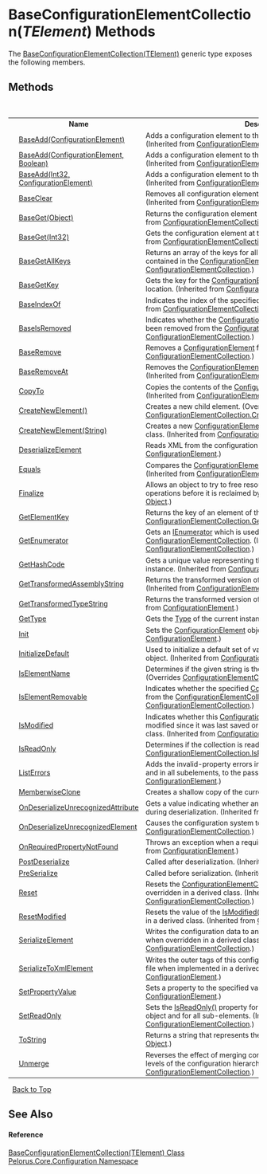 # BaseConfigurationElementCollection(*TElement*) Methods
 

The <a href="CAF267CA">BaseConfigurationElementCollection(TElement)</a> generic type exposes the following members.


## Methods
&nbsp;<table><tr><th></th><th>Name</th><th>Description</th></tr><tr><td>![Protected method](media/protmethod.gif "Protected method")</td><td><a href="http://msdn2.microsoft.com/en-us/library/19tyhxbx" target="_blank">BaseAdd(ConfigurationElement)</a></td><td>
Adds a configuration element to the <a href="http://msdn2.microsoft.com/en-us/library/a35we8et" target="_blank">ConfigurationElementCollection</a>.
 (Inherited from <a href="http://msdn2.microsoft.com/en-us/library/a35we8et" target="_blank">ConfigurationElementCollection</a>.)</td></tr><tr><td>![Protected method](media/protmethod.gif "Protected method")</td><td><a href="http://msdn2.microsoft.com/en-us/library/94tzb2x4" target="_blank">BaseAdd(ConfigurationElement, Boolean)</a></td><td>
Adds a configuration element to the configuration element collection.
 (Inherited from <a href="http://msdn2.microsoft.com/en-us/library/a35we8et" target="_blank">ConfigurationElementCollection</a>.)</td></tr><tr><td>![Protected method](media/protmethod.gif "Protected method")</td><td><a href="http://msdn2.microsoft.com/en-us/library/09d36k3s" target="_blank">BaseAdd(Int32, ConfigurationElement)</a></td><td>
Adds a configuration element to the configuration element collection.
 (Inherited from <a href="http://msdn2.microsoft.com/en-us/library/a35we8et" target="_blank">ConfigurationElementCollection</a>.)</td></tr><tr><td>![Protected method](media/protmethod.gif "Protected method")</td><td><a href="http://msdn2.microsoft.com/en-us/library/b4yf3zw6" target="_blank">BaseClear</a></td><td>
Removes all configuration element objects from the collection.
 (Inherited from <a href="http://msdn2.microsoft.com/en-us/library/a35we8et" target="_blank">ConfigurationElementCollection</a>.)</td></tr><tr><td>![Protected method](media/protmethod.gif "Protected method")</td><td><a href="http://msdn2.microsoft.com/en-us/library/e90fbaaw" target="_blank">BaseGet(Object)</a></td><td>
Returns the configuration element with the specified key.
 (Inherited from <a href="http://msdn2.microsoft.com/en-us/library/a35we8et" target="_blank">ConfigurationElementCollection</a>.)</td></tr><tr><td>![Protected method](media/protmethod.gif "Protected method")</td><td><a href="http://msdn2.microsoft.com/en-us/library/w493w5yy" target="_blank">BaseGet(Int32)</a></td><td>
Gets the configuration element at the specified index location.
 (Inherited from <a href="http://msdn2.microsoft.com/en-us/library/a35we8et" target="_blank">ConfigurationElementCollection</a>.)</td></tr><tr><td>![Protected method](media/protmethod.gif "Protected method")</td><td><a href="http://msdn2.microsoft.com/en-us/library/9ts4f970" target="_blank">BaseGetAllKeys</a></td><td>
Returns an array of the keys for all of the configuration elements contained in the <a href="http://msdn2.microsoft.com/en-us/library/a35we8et" target="_blank">ConfigurationElementCollection</a>.
 (Inherited from <a href="http://msdn2.microsoft.com/en-us/library/a35we8et" target="_blank">ConfigurationElementCollection</a>.)</td></tr><tr><td>![Protected method](media/protmethod.gif "Protected method")</td><td><a href="http://msdn2.microsoft.com/en-us/library/zf0857te" target="_blank">BaseGetKey</a></td><td>
Gets the key for the <a href="http://msdn2.microsoft.com/en-us/library/kyx77cz3" target="_blank">ConfigurationElement</a> at the specified index location.
 (Inherited from <a href="http://msdn2.microsoft.com/en-us/library/a35we8et" target="_blank">ConfigurationElementCollection</a>.)</td></tr><tr><td>![Protected method](media/protmethod.gif "Protected method")</td><td><a href="http://msdn2.microsoft.com/en-us/library/8byca88s" target="_blank">BaseIndexOf</a></td><td>
Indicates the index of the specified <a href="http://msdn2.microsoft.com/en-us/library/kyx77cz3" target="_blank">ConfigurationElement</a>.
 (Inherited from <a href="http://msdn2.microsoft.com/en-us/library/a35we8et" target="_blank">ConfigurationElementCollection</a>.)</td></tr><tr><td>![Protected method](media/protmethod.gif "Protected method")</td><td><a href="http://msdn2.microsoft.com/en-us/library/wk5tz03f" target="_blank">BaseIsRemoved</a></td><td>
Indicates whether the <a href="http://msdn2.microsoft.com/en-us/library/kyx77cz3" target="_blank">ConfigurationElement</a> with the specified key has been removed from the <a href="http://msdn2.microsoft.com/en-us/library/a35we8et" target="_blank">ConfigurationElementCollection</a>.
 (Inherited from <a href="http://msdn2.microsoft.com/en-us/library/a35we8et" target="_blank">ConfigurationElementCollection</a>.)</td></tr><tr><td>![Protected method](media/protmethod.gif "Protected method")</td><td><a href="http://msdn2.microsoft.com/en-us/library/s4cs5s6w" target="_blank">BaseRemove</a></td><td>
Removes a <a href="http://msdn2.microsoft.com/en-us/library/kyx77cz3" target="_blank">ConfigurationElement</a> from the collection.
 (Inherited from <a href="http://msdn2.microsoft.com/en-us/library/a35we8et" target="_blank">ConfigurationElementCollection</a>.)</td></tr><tr><td>![Protected method](media/protmethod.gif "Protected method")</td><td><a href="http://msdn2.microsoft.com/en-us/library/wt92bf00" target="_blank">BaseRemoveAt</a></td><td>
Removes the <a href="http://msdn2.microsoft.com/en-us/library/kyx77cz3" target="_blank">ConfigurationElement</a> at the specified index location.
 (Inherited from <a href="http://msdn2.microsoft.com/en-us/library/a35we8et" target="_blank">ConfigurationElementCollection</a>.)</td></tr><tr><td>![Public method](media/pubmethod.gif "Public method")</td><td><a href="http://msdn2.microsoft.com/en-us/library/d22w8c80" target="_blank">CopyTo</a></td><td>
Copies the contents of the <a href="http://msdn2.microsoft.com/en-us/library/a35we8et" target="_blank">ConfigurationElementCollection</a> to an array.
 (Inherited from <a href="http://msdn2.microsoft.com/en-us/library/a35we8et" target="_blank">ConfigurationElementCollection</a>.)</td></tr><tr><td>![Protected method](media/protmethod.gif "Protected method")</td><td><a href="28268CB8">CreateNewElement()</a></td><td>
Creates a new child element.
 (Overrides <a href="http://msdn2.microsoft.com/en-us/library/ak7z48w8" target="_blank">ConfigurationElementCollection.CreateNewElement()</a>.)</td></tr><tr><td>![Protected method](media/protmethod.gif "Protected method")</td><td><a href="http://msdn2.microsoft.com/en-us/library/ky49faah" target="_blank">CreateNewElement(String)</a></td><td>
Creates a new <a href="http://msdn2.microsoft.com/en-us/library/kyx77cz3" target="_blank">ConfigurationElement</a> when overridden in a derived class.
 (Inherited from <a href="http://msdn2.microsoft.com/en-us/library/a35we8et" target="_blank">ConfigurationElementCollection</a>.)</td></tr><tr><td>![Protected method](media/protmethod.gif "Protected method")</td><td><a href="http://msdn2.microsoft.com/en-us/library/ms134126" target="_blank">DeserializeElement</a></td><td>
Reads XML from the configuration file.
 (Inherited from <a href="http://msdn2.microsoft.com/en-us/library/kyx77cz3" target="_blank">ConfigurationElement</a>.)</td></tr><tr><td>![Public method](media/pubmethod.gif "Public method")</td><td><a href="http://msdn2.microsoft.com/en-us/library/0eye6ky8" target="_blank">Equals</a></td><td>
Compares the <a href="http://msdn2.microsoft.com/en-us/library/a35we8et" target="_blank">ConfigurationElementCollection</a> to the specified object.
 (Inherited from <a href="http://msdn2.microsoft.com/en-us/library/a35we8et" target="_blank">ConfigurationElementCollection</a>.)</td></tr><tr><td>![Protected method](media/protmethod.gif "Protected method")</td><td><a href="http://msdn2.microsoft.com/en-us/library/4k87zsw7" target="_blank">Finalize</a></td><td>
Allows an object to try to free resources and perform other cleanup operations before it is reclaimed by garbage collection.
 (Inherited from <a href="http://msdn2.microsoft.com/en-us/library/e5kfa45b" target="_blank">Object</a>.)</td></tr><tr><td>![Protected method](media/protmethod.gif "Protected method")</td><td><a href="C6B1824B">GetElementKey</a></td><td>
Returns the key of an element of the array.
 (Overrides <a href="http://msdn2.microsoft.com/en-us/library/bxcte21d" target="_blank">ConfigurationElementCollection.GetElementKey(ConfigurationElement)</a>.)</td></tr><tr><td>![Public method](media/pubmethod.gif "Public method")</td><td><a href="http://msdn2.microsoft.com/en-us/library/ms134159" target="_blank">GetEnumerator</a></td><td>
Gets an <a href="http://msdn2.microsoft.com/en-us/library/1t2267t6" target="_blank">IEnumerator</a> which is used to iterate through the <a href="http://msdn2.microsoft.com/en-us/library/a35we8et" target="_blank">ConfigurationElementCollection</a>.
 (Inherited from <a href="http://msdn2.microsoft.com/en-us/library/a35we8et" target="_blank">ConfigurationElementCollection</a>.)</td></tr><tr><td>![Public method](media/pubmethod.gif "Public method")</td><td><a href="http://msdn2.microsoft.com/en-us/library/7w9k269c" target="_blank">GetHashCode</a></td><td>
Gets a unique value representing the <a href="http://msdn2.microsoft.com/en-us/library/a35we8et" target="_blank">ConfigurationElementCollection</a> instance.
 (Inherited from <a href="http://msdn2.microsoft.com/en-us/library/a35we8et" target="_blank">ConfigurationElementCollection</a>.)</td></tr><tr><td>![Protected method](media/protmethod.gif "Protected method")</td><td><a href="http://msdn2.microsoft.com/en-us/library/dd642109" target="_blank">GetTransformedAssemblyString</a></td><td>
Returns the transformed version of the specified assembly name.
 (Inherited from <a href="http://msdn2.microsoft.com/en-us/library/kyx77cz3" target="_blank">ConfigurationElement</a>.)</td></tr><tr><td>![Protected method](media/protmethod.gif "Protected method")</td><td><a href="http://msdn2.microsoft.com/en-us/library/dd642039" target="_blank">GetTransformedTypeString</a></td><td>
Returns the transformed version of the specified type name.
 (Inherited from <a href="http://msdn2.microsoft.com/en-us/library/kyx77cz3" target="_blank">ConfigurationElement</a>.)</td></tr><tr><td>![Public method](media/pubmethod.gif "Public method")</td><td><a href="http://msdn2.microsoft.com/en-us/library/dfwy45w9" target="_blank">GetType</a></td><td>
Gets the <a href="http://msdn2.microsoft.com/en-us/library/42892f65" target="_blank">Type</a> of the current instance.
 (Inherited from <a href="http://msdn2.microsoft.com/en-us/library/e5kfa45b" target="_blank">Object</a>.)</td></tr><tr><td>![Protected method](media/protmethod.gif "Protected method")</td><td><a href="http://msdn2.microsoft.com/en-us/library/ms134128" target="_blank">Init</a></td><td>
Sets the <a href="http://msdn2.microsoft.com/en-us/library/kyx77cz3" target="_blank">ConfigurationElement</a> object to its initial state.
 (Inherited from <a href="http://msdn2.microsoft.com/en-us/library/kyx77cz3" target="_blank">ConfigurationElement</a>.)</td></tr><tr><td>![Protected method](media/protmethod.gif "Protected method")</td><td><a href="http://msdn2.microsoft.com/en-us/library/9kaww10k" target="_blank">InitializeDefault</a></td><td>
Used to initialize a default set of values for the <a href="http://msdn2.microsoft.com/en-us/library/kyx77cz3" target="_blank">ConfigurationElement</a> object.
 (Inherited from <a href="http://msdn2.microsoft.com/en-us/library/kyx77cz3" target="_blank">ConfigurationElement</a>.)</td></tr><tr><td>![Protected method](media/protmethod.gif "Protected method")</td><td><a href="88D967D3">IsElementName</a></td><td>
Determines if the given string is the name of the child elements.
 (Overrides <a href="http://msdn2.microsoft.com/en-us/library/11833ks2" target="_blank">ConfigurationElementCollection.IsElementName(String)</a>.)</td></tr><tr><td>![Protected method](media/protmethod.gif "Protected method")</td><td><a href="http://msdn2.microsoft.com/en-us/library/00et13y9" target="_blank">IsElementRemovable</a></td><td>
Indicates whether the specified <a href="http://msdn2.microsoft.com/en-us/library/kyx77cz3" target="_blank">ConfigurationElement</a> can be removed from the <a href="http://msdn2.microsoft.com/en-us/library/a35we8et" target="_blank">ConfigurationElementCollection</a>.
 (Inherited from <a href="http://msdn2.microsoft.com/en-us/library/a35we8et" target="_blank">ConfigurationElementCollection</a>.)</td></tr><tr><td>![Protected method](media/protmethod.gif "Protected method")</td><td><a href="http://msdn2.microsoft.com/en-us/library/sdfx3fsd" target="_blank">IsModified</a></td><td>
Indicates whether this <a href="http://msdn2.microsoft.com/en-us/library/a35we8et" target="_blank">ConfigurationElementCollection</a> has been modified since it was last saved or loaded when overridden in a derived class.
 (Inherited from <a href="http://msdn2.microsoft.com/en-us/library/a35we8et" target="_blank">ConfigurationElementCollection</a>.)</td></tr><tr><td>![Public method](media/pubmethod.gif "Public method")</td><td><a href="97F0AD1F">IsReadOnly</a></td><td>
Determines if the collection is readonly.
 (Overrides <a href="http://msdn2.microsoft.com/en-us/library/ms134160" target="_blank">ConfigurationElementCollection.IsReadOnly()</a>.)</td></tr><tr><td>![Protected method](media/protmethod.gif "Protected method")</td><td><a href="http://msdn2.microsoft.com/en-us/library/ms134130" target="_blank">ListErrors</a></td><td>
Adds the invalid-property errors in this <a href="http://msdn2.microsoft.com/en-us/library/kyx77cz3" target="_blank">ConfigurationElement</a> object, and in all subelements, to the passed list.
 (Inherited from <a href="http://msdn2.microsoft.com/en-us/library/kyx77cz3" target="_blank">ConfigurationElement</a>.)</td></tr><tr><td>![Protected method](media/protmethod.gif "Protected method")</td><td><a href="http://msdn2.microsoft.com/en-us/library/57ctke0a" target="_blank">MemberwiseClone</a></td><td>
Creates a shallow copy of the current <a href="http://msdn2.microsoft.com/en-us/library/e5kfa45b" target="_blank">Object</a>.
 (Inherited from <a href="http://msdn2.microsoft.com/en-us/library/e5kfa45b" target="_blank">Object</a>.)</td></tr><tr><td>![Protected method](media/protmethod.gif "Protected method")</td><td><a href="http://msdn2.microsoft.com/en-us/library/ms134131" target="_blank">OnDeserializeUnrecognizedAttribute</a></td><td>
Gets a value indicating whether an unknown attribute is encountered during deserialization.
 (Inherited from <a href="http://msdn2.microsoft.com/en-us/library/kyx77cz3" target="_blank">ConfigurationElement</a>.)</td></tr><tr><td>![Protected method](media/protmethod.gif "Protected method")</td><td><a href="http://msdn2.microsoft.com/en-us/library/ms134161" target="_blank">OnDeserializeUnrecognizedElement</a></td><td>
Causes the configuration system to throw an exception.
 (Inherited from <a href="http://msdn2.microsoft.com/en-us/library/a35we8et" target="_blank">ConfigurationElementCollection</a>.)</td></tr><tr><td>![Protected method](media/protmethod.gif "Protected method")</td><td><a href="http://msdn2.microsoft.com/en-us/library/ms134133" target="_blank">OnRequiredPropertyNotFound</a></td><td>
Throws an exception when a required property is not found.
 (Inherited from <a href="http://msdn2.microsoft.com/en-us/library/kyx77cz3" target="_blank">ConfigurationElement</a>.)</td></tr><tr><td>![Protected method](media/protmethod.gif "Protected method")</td><td><a href="http://msdn2.microsoft.com/en-us/library/ms134134" target="_blank">PostDeserialize</a></td><td>
Called after deserialization.
 (Inherited from <a href="http://msdn2.microsoft.com/en-us/library/kyx77cz3" target="_blank">ConfigurationElement</a>.)</td></tr><tr><td>![Protected method](media/protmethod.gif "Protected method")</td><td><a href="http://msdn2.microsoft.com/en-us/library/ms134135" target="_blank">PreSerialize</a></td><td>
Called before serialization.
 (Inherited from <a href="http://msdn2.microsoft.com/en-us/library/kyx77cz3" target="_blank">ConfigurationElement</a>.)</td></tr><tr><td>![Protected method](media/protmethod.gif "Protected method")</td><td><a href="http://msdn2.microsoft.com/en-us/library/ms134162" target="_blank">Reset</a></td><td>
Resets the <a href="http://msdn2.microsoft.com/en-us/library/a35we8et" target="_blank">ConfigurationElementCollection</a> to its unmodified state when overridden in a derived class.
 (Inherited from <a href="http://msdn2.microsoft.com/en-us/library/a35we8et" target="_blank">ConfigurationElementCollection</a>.)</td></tr><tr><td>![Protected method](media/protmethod.gif "Protected method")</td><td><a href="http://msdn2.microsoft.com/en-us/library/5t09d48z" target="_blank">ResetModified</a></td><td>
Resets the value of the <a href="http://msdn2.microsoft.com/en-us/library/sdfx3fsd" target="_blank">IsModified()</a> property to false when overridden in a derived class.
 (Inherited from <a href="http://msdn2.microsoft.com/en-us/library/a35we8et" target="_blank">ConfigurationElementCollection</a>.)</td></tr><tr><td>![Protected method](media/protmethod.gif "Protected method")</td><td><a href="http://msdn2.microsoft.com/en-us/library/ms134163" target="_blank">SerializeElement</a></td><td>
Writes the configuration data to an XML element in the configuration file when overridden in a derived class.
 (Inherited from <a href="http://msdn2.microsoft.com/en-us/library/a35we8et" target="_blank">ConfigurationElementCollection</a>.)</td></tr><tr><td>![Protected method](media/protmethod.gif "Protected method")</td><td><a href="http://msdn2.microsoft.com/en-us/library/yxcx3y27" target="_blank">SerializeToXmlElement</a></td><td>
Writes the outer tags of this configuration element to the configuration file when implemented in a derived class.
 (Inherited from <a href="http://msdn2.microsoft.com/en-us/library/kyx77cz3" target="_blank">ConfigurationElement</a>.)</td></tr><tr><td>![Protected method](media/protmethod.gif "Protected method")</td><td><a href="http://msdn2.microsoft.com/en-us/library/ms224426" target="_blank">SetPropertyValue</a></td><td>
Sets a property to the specified value.
 (Inherited from <a href="http://msdn2.microsoft.com/en-us/library/kyx77cz3" target="_blank">ConfigurationElement</a>.)</td></tr><tr><td>![Protected method](media/protmethod.gif "Protected method")</td><td><a href="http://msdn2.microsoft.com/en-us/library/ms134164" target="_blank">SetReadOnly</a></td><td>
Sets the <a href="http://msdn2.microsoft.com/en-us/library/ms134160" target="_blank">IsReadOnly()</a> property for the <a href="http://msdn2.microsoft.com/en-us/library/a35we8et" target="_blank">ConfigurationElementCollection</a> object and for all sub-elements.
 (Inherited from <a href="http://msdn2.microsoft.com/en-us/library/a35we8et" target="_blank">ConfigurationElementCollection</a>.)</td></tr><tr><td>![Public method](media/pubmethod.gif "Public method")</td><td><a href="http://msdn2.microsoft.com/en-us/library/7bxwbwt2" target="_blank">ToString</a></td><td>
Returns a string that represents the current object.
 (Inherited from <a href="http://msdn2.microsoft.com/en-us/library/e5kfa45b" target="_blank">Object</a>.)</td></tr><tr><td>![Protected method](media/protmethod.gif "Protected method")</td><td><a href="http://msdn2.microsoft.com/en-us/library/ms224411" target="_blank">Unmerge</a></td><td>
Reverses the effect of merging configuration information from different levels of the configuration hierarchy
 (Inherited from <a href="http://msdn2.microsoft.com/en-us/library/a35we8et" target="_blank">ConfigurationElementCollection</a>.)</td></tr></table>&nbsp;
<a href="#baseconfigurationelementcollection(*telement*)-methods">Back to Top</a>

## See Also


#### Reference
<a href="CAF267CA">BaseConfigurationElementCollection(TElement) Class</a><br /><a href="74405DDA">Pelorus.Core.Configuration Namespace</a><br />